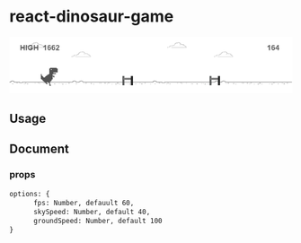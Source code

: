 # react-dinosaur-game


![demo](./demo.png)

## Usage


## Document

### props

```
options: {
      fps: Number, defauult 60,
      skySpeed: Number, default 40,
      groundSpeed: Number, default 100
}
```
